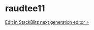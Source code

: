 # raudtee11

[Edit in StackBlitz next generation editor ⚡️](https://stackblitz.com/~/github.com/kvartiil/raudtee11)